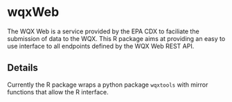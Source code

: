 # wqxWeb

The WQX Web is a service provided by the EPA CDX to faciliate the submission of data 
to the WQX. This R package aims at providing an easy to use interface to all endpoints
defined by the WQX Web REST API. 

## Details

Currently the R package wraps a python package `wqxtools` with mirror functions that allow the 
R interface.
